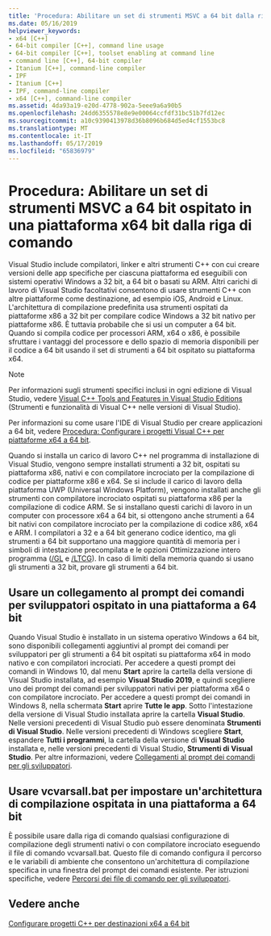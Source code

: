 ```yaml
---
title: 'Procedura: Abilitare un set di strumenti MSVC a 64 bit dalla riga di comando'
ms.date: 05/16/2019
helpviewer_keywords:
- x64 [C++]
- 64-bit compiler [C++], command line usage
- 64-bit compiler [C++], toolset enabling at command line
- command line [C++], 64-bit compiler
- Itanium [C++], command-line compiler
- IPF
- Itanium [C++]
- IPF, command-line compiler
- x64 [C++], command-line compiler
ms.assetid: 4da93a19-e20d-4778-902a-5eee9a6a90b5
ms.openlocfilehash: 24dd6355578e8e9e00064ccfdf31bc51b7fd12ec
ms.sourcegitcommit: a10c9390413978d36b8096b684d5ed4cf1553bc8
ms.translationtype: MT
ms.contentlocale: it-IT
ms.lasthandoff: 05/17/2019
ms.locfileid: "65836979"
---
```

# <a name="how-to-enable-a-64-bit-x64-hosted-msvc-toolset-on-the-command-line"></a>Procedura: Abilitare un set di strumenti MSVC a 64 bit ospitato in una piattaforma x64 bit dalla riga di comando

Visual Studio include compilatori, linker e altri strumenti C++ con cui creare versioni delle app specifiche per ciascuna piattaforma ed eseguibili con sistemi operativi Windows a 32 bit, a 64 bit o basati su ARM. Altri carichi di lavoro di Visual Studio facoltativi consentono di usare strumenti C++ con altre piattaforme come destinazione, ad esempio iOS, Android e Linux. L'architettura di compilazione predefinita usa strumenti ospitati da piattaforme x86 a 32 bit per compilare codice Windows a 32 bit nativo per piattaforme x86. È tuttavia probabile che si usi un computer a 64 bit. Quando si compila codice per processori ARM, x64 o x86, è possibile sfruttare i vantaggi del processore e dello spazio di memoria disponibili per il codice a 64 bit usando il set di strumenti a 64 bit ospitato su piattaforma x64.

> [!NOTE]
> Per informazioni sugli strumenti specifici inclusi in ogni edizione di Visual Studio, vedere [Visual C++ Tools and Features in Visual Studio Editions](../overview/visual-cpp-tools-and-features-in-visual-studio-editions.md) (Strumenti e funzionalità di Visual C++ nelle versioni di Visual Studio).
>
> Per informazioni su come usare l'IDE di Visual Studio per creare applicazioni a 64 bit, vedere [Procedura: Configurare i progetti Visual C++ per piattaforme x64 a 64 bit](how-to-configure-visual-cpp-projects-to-target-64-bit-platforms.md).

Quando si installa un carico di lavoro C++ nel programma di installazione di Visual Studio, vengono sempre installati strumenti a 32 bit, ospitati su piattaforma x86, nativi e con compilatore incrociato per la compilazione di codice per piattaforme x86 e x64. Se si include il carico di lavoro della piattaforma UWP (Universal Windows Platform), vengono installati anche gli strumenti con compilatore incrociato ospitati su piattaforma x86 per la compilazione di codice ARM. Se si installano questi carichi di lavoro in un computer con processore x64 a 64 bit, si ottengono anche strumenti a 64 bit nativi con compilatore incrociato per la compilazione di codice x86, x64 e ARM. I compilatori a 32 e a 64 bit generano codice identico, ma gli strumenti a 64 bit supportano una maggiore quantità di memoria per i simboli di intestazione precompilata e le opzioni Ottimizzazione intero programma ([/GL](reference/gl-whole-program-optimization.md) e [/LTCG](reference/ltcg-link-time-code-generation.md)). In caso di limiti della memoria quando si usano gli strumenti a 32 bit, provare gli strumenti a 64 bit.

## <a name="use-a-64-bit-hosted-developer-command-prompt-shortcut"></a>Usare un collegamento al prompt dei comandi per sviluppatori ospitato in una piattaforma a 64 bit

Quando Visual Studio è installato in un sistema operativo Windows a 64 bit, sono disponibili collegamenti aggiuntivi al prompt dei comandi per sviluppatori per gli strumenti a 64 bit ospitati su piattaforma x64 in modo nativo e con compilatori incrociati. Per accedere a questi prompt dei comandi in Windows 10, dal menu **Start** aprire la cartella della versione di Visual Studio installata, ad esempio **Visual Studio 2019**, e quindi scegliere uno dei prompt dei comandi per sviluppatori nativi per piattaforma x64 o con compilatore incrociato. Per accedere a questi prompt dei comandi in Windows 8, nella schermata **Start** aprire **Tutte le app**. Sotto l'intestazione della versione di Visual Studio installata aprire la cartella **Visual Studio**. Nelle versioni precedenti di Visual Studio può essere denominata **Strumenti di Visual Studio**. Nelle versioni precedenti di Windows scegliere **Start**, espandere **Tutti i programmi**, la cartella della versione di **Visual Studio** installata e, nelle versioni precedenti di Visual Studio, **Strumenti di Visual Studio**. Per altre informazioni, vedere [Collegamenti al prompt dei comandi per gli sviluppatori](building-on-the-command-line.md#developer_command_prompt_shortcuts).

## <a name="use-vcvarsallbat-to-set-a-64-bit-hosted-build-architecture"></a>Usare vcvarsall.bat per impostare un'architettura di compilazione ospitata in una piattaforma a 64 bit

È possibile usare dalla riga di comando qualsiasi configurazione di compilazione degli strumenti nativi o con compilatore incrociato eseguendo il file di comando vcvarsall.bat. Questo file di comando configura il percorso e le variabili di ambiente che consentono un'architettura di compilazione specifica in una finestra del prompt dei comandi esistente. Per istruzioni specifiche, vedere [Percorsi dei file di comando per gli sviluppatori](building-on-the-command-line.md#developer_command_file_locations).

## <a name="see-also"></a>Vedere anche

[Configurare progetti C++ per destinazioni x64 a 64 bit](configuring-programs-for-64-bit-visual-cpp.md)<br/>
